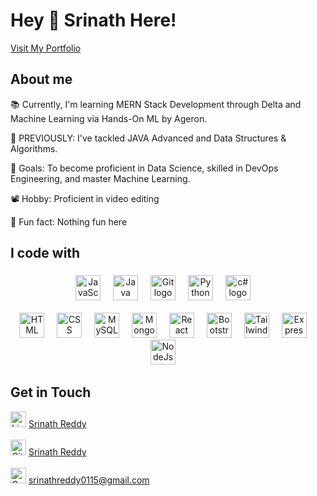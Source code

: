 <h1 align="left">Hey 👋 Srinath Here!</h1>

[Visit My Portfolio](https://srinathreddy.netlify.app/)


<h2 align="left">About me</h2>

<div align="left">
    <p>📚 Currently, I'm learning MERN Stack Development through Delta and Machine Learning via Hands-On ML by Ageron. </p>
    <p>📱 PREVIOUSLY: I've tackled JAVA Advanced and Data Structures & Algorithms.</p>
    <p>🎯 Goals: To become proficient in Data Science, skilled in DevOps Engineering, and master Machine Learning.</p>
    <p>📽️ Hobby: Proficient in video editing </p>
    <p>🎲 Fun fact: Nothing fun here </p>
</div>

###

<h2 align="left">I code with</h2>

###

<div align="center">
  <img src="https://skillicons.dev/icons?i=js" height="40" alt="JavaScript logo"  />
  <img width="12" />
  <img src="https://skillicons.dev/icons?i=java" height="40" alt="Java logo"  />
  <img width="12" />
  <img src="https://skillicons.dev/icons?i=git" height="40" alt="Git logo"  />
  <img width="12" />
  <img src="https://skillicons.dev/icons?i=py" height="40" alt="Python logo"  />
  <img width="12" />
  <img src="https://skillicons.dev/icons?i=c" height="40" alt="c# logo"  />
  <img width="12" />
  <br/>  <br/>
  <img src="https://skillicons.dev/icons?i=html" height="40" alt="HTML logo"  />
  <img width="12" />
  <img src="https://skillicons.dev/icons?i=css" height="40" alt="CSS logo"  />
  <img width="12" />
  <img src="https://skillicons.dev/icons?i=mysql" height="40" alt="MySQL logo"  />
  <img width="12" />
  <img src="https://skillicons.dev/icons?i=mongodb" height="40" alt="MongoDB logo"  />
  <img width="12" />
  <img src="https://skillicons.dev/icons?i=react" height="40" alt="React logo"  />
  <img width="12" />
  <img src="https://skillicons.dev/icons?i=bootstrap" height="40" alt="Bootstrap logo" />
  <img width="12" />
  <img src="https://skillicons.dev/icons?i=tailwind" height="40" alt="Tailwind logo" />
  <img width="12" />
  <img src="https://skillicons.dev/icons?i=express" height="40" alt="Express logo" />
  <img width="12" />
  <img src="https://skillicons.dev/icons?i=nodejs" height="40" alt="NodeJs logo" />
  <img width="12" />
 
</div>

###


## Get in Touch

<img src="https://skillicons.dev/icons?i=linkedin" height="25" alt="LinkedIn logo"  /> [Srinath Reddy](https://www.linkedin.com/in/srinath-reddy-0a57a224b/) <img width="20" /> </br> </br>
<img src="https://skillicons.dev/icons?i=github" height="25" alt="Github logo"  /> [Srinath Reddy](https://github.com/siddu015) <img width="20" /> </br> </br>
<img src="https://skillicons.dev/icons?i=gmail" height="25" alt="Gmail logo"  />  srinathreddy0115@gmail.com  <img width="20" />
